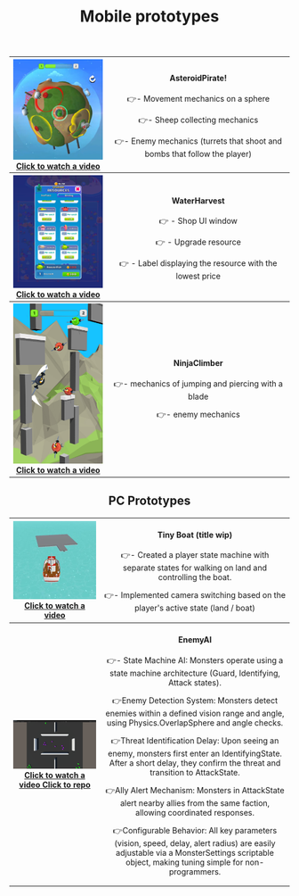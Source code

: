 <div align="center">
  <!-- MAIN HEAD -->
  <h1>Mobile prototypes<br /></h1>
  <h4><br /> </h4>
  <!-- Content -->
  <table>
    <tbody align="center">
      <tr>
        <!-- column 1 -->
        <th width="350px"> 
          <a href="https://youtube.com/shorts/IiTsqjVfT7U?feature=share" target="_blank">
            <img src="ReadmeResources/AsteroidPirate/1.png">
            Click to watch a video
          </a>
        </th>
        <!-- column 2 -->
        <td width="650px">
          <h4>AsteroidPirate!</h4>
          <p>👉- Movement mechanics on a sphere</p>
          <p>👉- Sheep collecting mechanics</p>
          <p>👉- Enemy mechanics (turrets that shoot and bombs that follow the player)</p>
        </td>
      </tr>
    </tbody>
    <tbody align="center">
      <tr>
        <!-- column 1 -->
        <th width="350px"> 
          <a href="https://youtube.com/shorts/f5EdHb_fP4Y?feature=share" target="_blank">
            <img src="ReadmeResources/Harvest/2.png">
            Click to watch a video
          </a>
        </th>
        <!-- column 2 -->
        <td width="650px">
          <h4>WaterHarvest</h4>
          <p>👉 - Shop UI window</p>
          <p>👉 - Upgrade resource</p>
          <p>👉 - Label displaying the resource with the lowest price</p>
        </td>
      </tr>
    </tbody>
     <tbody align="center">
      <tr>
        <!-- column 1 -->
        <th width="350px"> 
          <a href="https://youtube.com/shorts/DOg7GjEDE70" target="_blank">
            <img src="ReadmeResources/NinjaClimber/Ninja_1080x1920_03.jpg">
            Click to watch a video
          </a>
        </th>
        <!-- column 2 -->
        <td width="650px">
          <h4>NinjaClimber</h4>
          <p>👉- mechanics of jumping and piercing with a blade
          <p>👉- enemy mechanics</p>
        </td>
      </tr>
     </tbody>
  </table>

  <!-- SECOND HEADER BELOW THE TABLE -->
  <h2>PC Prototypes</h2>
  <table>
    <tbody align="center">
      <tr>
         <!-- column 1 -->
        <th width="350px"> 
          <a href="https://youtu.be/R149Bjdt5t4" target="_blank">
            <img src="ReadmeResources/obraz_2025-04-14_122153782.png">
            Click to watch a video
          </a>
        </th>
        <!-- column 2 -->
        <td width="650px">
          <h4>Tiny Boat (title wip)</h4>
          <p>👉- Created a player state machine with separate states for walking on land and controlling the boat.</p>
          <p>👉- Implemented camera switching based on the player's active state (land / boat)</p>
        </td>
      </tr>
    </tbody>
    <tbody align="center">
      <tr>
       <tbody align="center">
      <tr>
         <!-- column 1 -->
        <th width="350px"> 
          <a href="https://youtu.be/347Pp9Xd3q8">
            <img src="ReadmeResources/EnemyAI/Unity_O5PwrAQNED.png">
            Click to watch a video
              <a href="https://github.com/insecta27/EnemyAI">
                Click to repo
          </a>
        </th>
        <!-- column 2 -->
        <td width="650px">
          <h4>EnemyAI</h4>
          <p>👉- State Machine AI: Monsters operate using a state machine architecture (Guard, Identifying, Attack states).</p>
          <p>👉Enemy Detection System: Monsters detect enemies within a defined vision range and angle, using Physics.OverlapSphere and angle checks.</p>
          <p>👉Threat Identification Delay: Upon seeing an enemy, monsters first enter an IdentifyingState. After a short delay, they confirm the threat and transition to AttackState.</p>
          <p>👉Ally Alert Mechanism: Monsters in AttackState alert nearby allies from the same faction, allowing coordinated responses.</p>
          <p>👉Configurable Behavior: All key parameters (vision, speed, delay, alert radius) are easily adjustable via a MonsterSettings scriptable object, making tuning simple for non-programmers.</p>
        </td>
      </tr>
    </tbody>
    <tbody align="center">
      <tr>
        
</div>

